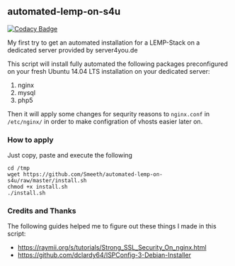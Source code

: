 ## automated-lemp-on-s4u

[![Codacy Badge](https://api.codacy.com/project/badge/Grade/29cb3d491a9e4fa3b6a252d32743079d)](https://www.codacy.com/app/Smeeth/automated-lemp-on-s4u?utm_source=github.com&utm_medium=referral&utm_content=Smeeth/automated-lemp-on-s4u&utm_campaign=badger)

My first try to get an automated installation for a LEMP-Stack on a dedicated server provided by server4you.de

This script will install fully automated the following packages preconfigured on your fresh Ubuntu 14.04 LTS installation on your dedicated server:

1. nginx
1. mysql
1. php5

Then it will apply some changes for sequrity reasons to `nginx.conf` in `/etc/nginx/` in order to make configration of vhosts easier later on. 


### How to apply
Just copy, paste and execute the following

	cd /tmp
	wget https://github.com/Smeeth/automated-lemp-on-s4u/raw/master/install.sh
	chmod +x install.sh
	./install.sh




### Credits and Thanks
The following guides helped me to figure out these things I made in this script:

* https://raymii.org/s/tutorials/Strong_SSL_Security_On_nginx.html
* https://github.com/dclardy64/ISPConfig-3-Debian-Installer
